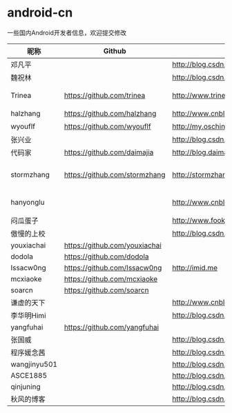 android-cn  
==========  
一些国内Android开发者信息，欢迎提交修改  


昵称  | Github | 博客 | 介绍
------------- | ------------- | ------------- | ------------- 
邓凡平   | | http://blog.csdn.net/innost |  阿拉神农
魏祝林  |  | http://blog.csdn.net/android_tutor |   
Trinea  | https://github.com/trinea   | http://www.trinea.cn/    | 性能优化 开源项目 
halzhang | https://github.com/halzhang |  http://www.cnblogs.com/halzhang | StartNews作者 
wyouflf  |  https://github.com/wyouflf  |  http://my.oschina.net/u/1171837  |  xUtils作者
张兴业  |  |  http://blog.csdn.net/xyz_lmn   | 
代码家  | https://github.com/daimajia |  http://blog.daimajia.com/  |
stormzhang  |  https://github.com/stormzhang  |  http://stormzhang.github.io/  |  9Gag作者  AndroidDesign  Love开源
hanyonglu  |  |  http://www.cnblogs.com/hanyonglu/     | Android动画与推送 
闷瓜蛋子 |  |  http://www.fookwood.com/     |  云OS开发 
傲慢的上校  |  |  http://blog.csdn.net/lilu_leo   |     
youxiachai  |  https://github.com/youxiachai   |   |  
dodola  | https://github.com/dodola   | | 
Issacw0ng  | https://github.com/Issacw0ng   | http://imid.me  |  
mcxiaoke | https://github.com/mcxiaoke   |  | 
soarcn |  https://github.com/soarcn    |  | 
谦虚的天下  | | http://www.cnblogs.com/qianxudetianxia/   |    
李华明Himi  |  | http://blog.csdn.net/xiaominghimi   | 
yangfuhai | https://github.com/yangfuhai  |   |     
张国威   |   | http://blog.csdn.net/hellogv       
程序媛念茜  |   |  http://blog.csdn.net/yiyaaixuexi  |        
wangjinyu501  |   |  http://blog.csdn.net/wangjinyu501   |     
ASCE1885 |    |  http://blog.csdn.net/asce1885   | 
qinjuning   |  |  http://blog.csdn.net/qinjuning   |         
秋风的博客  |   |  http://blog.csdn.net/tangcheng_ok   |  
